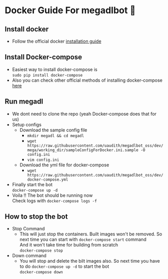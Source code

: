 # Docker Guide For megadlbot 🐳 #

## Install docker ##
- Follow the official docker [installation guide](https://docs.docker.com/engine/install/ubuntu/)

## Install Docker-compose ##
- Easiest way to install docker-compose is <br>
```sudo pip install docker-compose```
- Also you can check other official methods of installing docker-compose [here](https://docs.docker.com/compose/install/)

## Run megadl ##
- We dont need to clone the repo (yeah Docker-compose does that for us)
- Setup configs
    - Download the sample config file <br>
        - ```mkdir megadl && cd megadl```
        - ```wget https://raw.githubusercontent.com/uaudith/megadlbot_oss/dev/mega/working_dir/sampleConfigForDocker.ini.sample -O config.ini```
        - ```vim config.ini```
    - Download the yml file for docker-compose
        - ```wget https://raw.githubusercontent.com/uaudith/megadlbot_oss/dev/docker-compose.yml```
- Finally start the bot <br>
```docker-compose up -d```
- Voila !! The bot should be running now <br>
Check logs with ```docker-compose logs -f```

## How to stop the bot ##
- Stop Command
    - This will just stop the containers. Built images won't be removed. So next time you can start with ``docker-compose start`` command <br>
    And it won't take time for building from scratch<br>
    ```docker-compose stop```
- Down command
    - You will stop and delete the bilt images also. So next time you have to do ``docker-compose up -d`` to start the bot<br>
    ```docker-compose down```